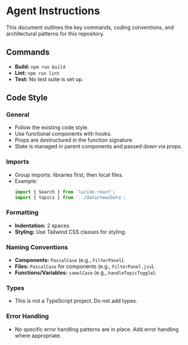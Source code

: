 # Agent Instructions

This document outlines the key commands, coding conventions, and architectural patterns for this repository.

## Commands

- **Build:** `npm run build`
- **Lint:** `npm run lint`
- **Test:** No test suite is set up.

## Code Style

### General
- Follow the existing code style.
- Use functional components with hooks.
- Props are destructured in the function signature.
- State is managed in parent components and passed down via props.

### Imports
- Group imports: libraries first, then local files.
- Example:
  ```jsx
  import { Search } from 'lucide-react';
  import { topics } from '../data/newsData';
  ```

### Formatting
- **Indentation:** 2 spaces.
- **Styling:** Use Tailwind CSS classes for styling.

### Naming Conventions
- **Components:** `PascalCase` (e.g., `FilterPanel`).
- **Files:** `PascalCase` for components (e.g., `FilterPanel.jsx`).
- **Functions/Variables:** `camelCase` (e.g., `handleTopicToggle`).

### Types
- This is not a TypeScript project. Do not add types.

### Error Handling
- No specific error handling patterns are in place. Add error handling where appropriate.
